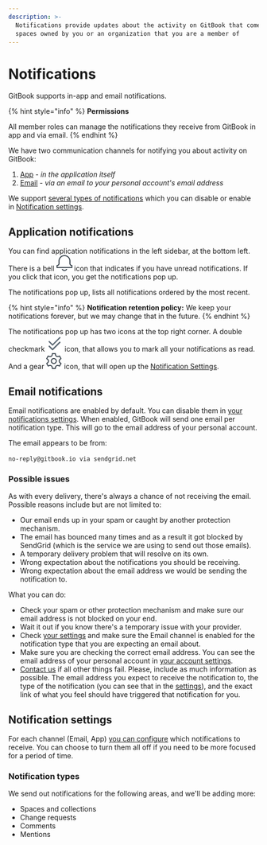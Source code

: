 ```yaml
---
description: >-
  Notifications provide updates about the activity on GitBook that comes from
  spaces owned by you or an organization that you are a member of
---
```


# Notifications

GitBook supports in-app and email notifications.

{% hint style="info" %}
**Permissions**

All member roles can manage the notifications they receive from GitBook in app and via email.
{% endhint %}

We have two communication channels for notifying you about activity on GitBook:

1. [App](notifications.md#application-notifications) - _in the application itself_
2. [Email](notifications.md#email-notifications) - _via an email to your personal account's email address_

We support [several types of notifications](notifications.md#notification-types) which you can disable or enable in [Notification settings](notifications.md#notification-settings).

## Application notifications

You can find application notifications in the left sidebar, at the bottom left. There is a bell <img src="../.gitbook/assets/notification.png" alt="" data-size="line"> icon that indicates if you have unread notifications. If you click that icon, you get the notifications pop up.

The notifications pop up, lists all notifications ordered by the most recent.

{% hint style="info" %}
**Notification retention policy:** We keep your notifications forever, but we may change that in the future.
{% endhint %}

The notifications pop up has two icons at the top right corner. A double checkmark <img src="../.gitbook/assets/double-checkmark.png" alt="" data-size="line"> icon, that allows you to mark all your notifications as read. And a gear <img src="../.gitbook/assets/settings.png" alt="" data-size="line"> icon, that will open up the [Notification Settings](notifications.md#notification-settings).

## Email notifications

Email notifications are enabled by default. You can disable them in [your notifications settings](https://app.gitbook.com/account/notification). When enabled, GitBook will send one email per notification type. This will go to the email address of your personal account.

The email appears to be from:

`no-reply@gitbook.io via sendgrid.net`

### Possible issues

As with every delivery, there's always a chance of not receiving the email. Possible reasons include but are not limited to:

* Our email ends up in your spam or caught by another protection mechanism.
* The email has bounced many times and as a result it got blocked by SendGrid (which is the service we are using to send out those emails).
* A temporary delivery problem that will resolve on its own.
* Wrong expectation about the notifications you should be receiving.
* Wrong expectation about the email address we would be sending the notification to.

What you can do:

* Check your spam or other protection mechanism and make sure our email address is not blocked on your end.
* Wait it out if you know there's a temporary issue with your provider.
* Check [your settings](https://app.gitbook.com/account/notification) and make sure the Email channel is enabled for the notification type that you are expecting an email about.
* Make sure you are checking the correct email address. You can see the email address of your personal account in [your account settings](https://app.gitbook.com/account).
* [Contact us](mailto:support@gitbook.com) if all other things fail. Please, include as much information as possible. The email address you expect to receive the notification to, the type of the notification (you can see that in the [settings](https://app.gitbook.com/account/notification)), and the exact link of what you feel should have triggered that notification for you.

## Notification settings

For each channel (Email, App) [you can configure](https://app.gitbook.com/account/notification) which notifications to receive. You can choose to turn them all off if you need to be more focused for a period of time.

### Notification types

We send out notifications for the following areas, and we'll be adding more:

* Spaces and collections
* Change requests
* Comments
* Mentions
